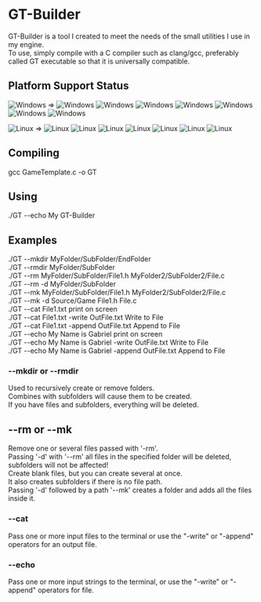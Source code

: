 # GT-Builder
GT-Builder is a tool I created to meet the needs of the small utilities I use in my engine.  
To use, simply compile with a C compiler such as clang/gcc, preferably called GT executable so that it is universally compatible.  

## Platform Support Status
![Windows](https://img.shields.io/badge/Windows-Supported-green) =>
![Windows](https://img.shields.io/badge/guid-OK-green)
![Windows](https://img.shields.io/badge/mkdir-OK-green)
![Windows](https://img.shields.io/badge/rmdir-OK-green)
![Windows](https://img.shields.io/badge/rm-NOT-red)
![Windows](https://img.shields.io/badge/mk-NOT-red)
![Windows](https://img.shields.io/badge/cat-OK-green)
![Windows](https://img.shields.io/badge/echo-OK-green)  

![Linux](https://img.shields.io/badge/Linux-Supported-green) =>
![Linux](https://img.shields.io/badge/uuid-OK-green)
![Linux](https://img.shields.io/badge/mkdir-OK-green)
![Linux](https://img.shields.io/badge/rmdir-OK-green)
![Linux](https://img.shields.io/badge/rm-OK-green)
![Linux](https://img.shields.io/badge/mk-OK-green)
![Linux](https://img.shields.io/badge/cat-OK-green)
![Linux](https://img.shields.io/badge/echo-OK-green)  

## Compiling
gcc GameTemplate.c -o GT
## Using
./GT --echo My GT-Builder

## Examples
./GT --mkdir MyFolder/SubFolder/EndFolder  
./GT --rmdir MyFolder/SubFolder  
./GT --rm MyFolder/SubFolder/File1.h MyFolder2/SubFolder2/File.c  
./GT --rm -d MyFolder/SubFolder  
./GT --mk  MyFolder/SubFolder/File1.h MyFolder2/SubFolder2/File.c  
./GT --mk  -d Source/Game File1.h File.c  
./GT --cat File1.txt print on screen  
./GT --cat File1.txt -write OutFile.txt Write to File  
./GT --cat File1.txt -append OutFile.txt Append to File  
./GT --echo My Name is Gabriel print on screen  
./GT --echo My Name is Gabriel -write OutFile.txt Write to File  
./GT --echo My Name is Gabriel -append OutFile.txt Append to File  

### --mkdir or --rmdir
Used to recursively create or remove folders.  
Combines with subfolders will cause them to be created.  
If you have files and subfolders, everything will be deleted.  

## --rm or --mk
Remove one or several files passed with '-rm'.  
Passing '-d' with '--rm' all files in the specified folder will be deleted, subfolders will not be affected!  
Create blank files, but you can create several at once.  
It also creates subfolders if there is no file path.  
Passing '-d' followed by a path '--mk' creates a folder and adds all the files inside it.  

### --cat
Pass one or more input files to the terminal or use the "-write" or "-append" operators for an output file.
### --echo
Pass one or more input strings to the terminal, or use the "-write" or "-append" operators for file.  

